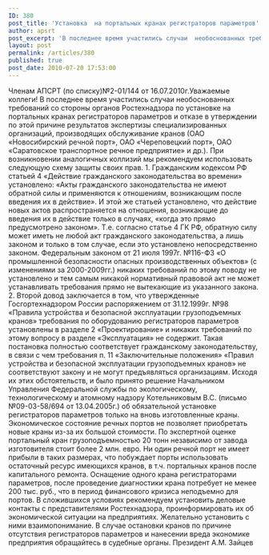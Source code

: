 ```yaml
---
ID: 380
post_title: 'Установка  на портальных кранах регистраторов параметров'
author: apsrt
post_excerpt: 'В последнее время участились случаи  необоснованных требований со стороны органов Ростехнадзора по установке  на портальных кранах регистраторов параметров и отказе  в утверждении по этой причине результатов экспертизы  специализированных организаций, производящих обслуживание кранов.  При возникновении аналогичных  коллизий мы  рекомендуем  использовать следующую схему  защиты  своих прав.'
layout: post
permalink: /articles/380
published: true
post_date: 2010-07-20 17:53:00
---
```

Членам АПСРТ (по списку)№2-01/144 от 16.07.2010г.Уважаемые коллеги! В последнее время участились случаи необоснованных требований со стороны органов Ростехнадзора по установке на портальных кранах регистраторов параметров и отказе в утверждении по этой причине результатов экспертизы специализированных организаций, производящих обслуживание кранов (ОАО «Новосибирский речной порт», ОАО «Череповецкий порт», ОАО «Саратовское транспортное речное предприятие» и др.). При возникновении аналогичных коллизий мы рекомендуем использовать следующую схему защиты своих прав. 1. Гражданским кодексом РФ статьей 4 «Действие гражданского законодательства во времени» установлено: «Акты гражданского законодательства не имеют обратной силы и применяются к отношениям, возникающим после введения их в действие». И этой же статьей установлено, что действие новых актов распространяется на отношения, возникающие до введения их в действие только в случаях, «когда это прямо предусмотрено законом». Т.е. согласно статье 4 ГК РФ, обратную силу может иметь не любой акт гражданского законодательства, а лишь законом и только в том случае, если это установлено непосредственно законом. Федеральным законом от 21 июля 1997г. №116-ФЗ «О промышленной безопасности опасных производственных объектов» (с изменениями за 2000-2009гг.) никаких требований по этому поводу не установлено и тем самым никакой нормативный правовой акт не может устанавливать требования прямо не вытекающие из указанного закона. 2. Второй довод заключается в том, что утвержденные Госгортехнадзором России распоряжением от 31.12.1999г. №98 «Правила устройства и безопасной эксплуатации грузоподъемных кранов» требования по оборудованию регистраторов параметров установлены в разделе 2 «Проектирование» и никаких требований по этому вопросу в разделе «Эксплуатация» не содержит. Такая постановка полностью соответствует гражданскому законодательству, в связи с чем требования п. 11 «Заключительные положения» «Правил устройства и безопасной эксплуатации грузоподъемных кранов» не соответствуют закону и не могут предъявляться организациям. Исходя их этих обстоятельств, и было принято решение Начальником Управления Федеральной службы по экологическому, технологическому и атомному надзору Котельниковым В.С. (письмо №09-03-58/694 от 13.04.2005г.) об обязательной установке регистраторов параметров только на вновь изготовленные краны. Экономическое состояние речных портов не позволяет приобретать новые краны из-за их большой стоимости. По экспертной оценке портальный кран грузоподъемностью 20 тонн независимо от завода изготовителя стоит более 2 млн. евро. Ни один речной порт не имеет прибыли в таких размерах, что побуждает порты использовать остаточный ресурс имеющихся кранов, в т.ч. портальных кранов после капитального ремонта. Оснащение одного крана регистраторами параметров, после проведение диагностики крана потребует не менее 200 тыс. руб., что в период финансового кризиса неподъемно для портов. В сложившихся условиях рекомендуем установить деловые контакты с представителями Ростехнадзора, проинформировать их об экономической ситуации на предприятиях. Желательно установить с ними взаимопонимание. В случае остановки кранов по причине отсутствия регистраторов параметров и нанесении вреда экономике предприятия обращайтесь в судебные органы. Президент А.М. Зайцев